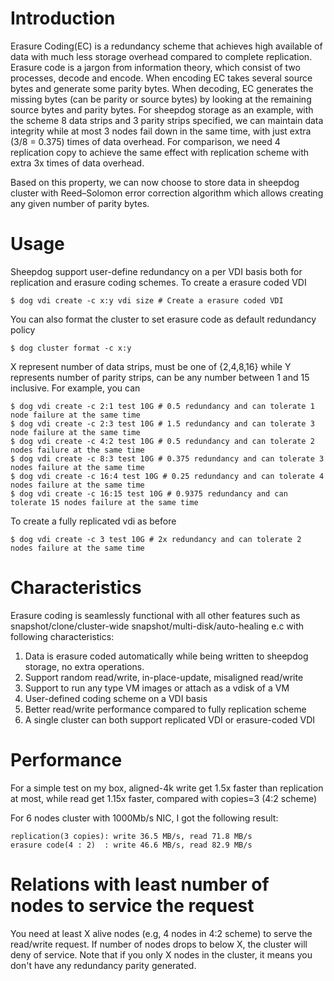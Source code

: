 # Introduction
  Erasure Coding(EC) is a redundancy scheme that achieves high available of data with much less storage overhead compared to complete replication. Erasure code is a jargon from information theory, which consist of two processes, decode and encode. When encoding EC takes several source bytes and generate some parity bytes. When decoding, EC generates the missing bytes (can be parity or source bytes) by looking at the remaining source bytes and parity bytes. For sheepdog storage as an example, with the scheme 8 data strips and 3 parity strips specified, we can maintain data integrity while at most 3 nodes fail down in the same time, with just extra (3/8 = 0.375) times of data overhead. For comparison, we need 4 replication copy to achieve the same effect with replication scheme with extra 3x times of data overhead. 

  Based on this property, we can now choose to store data in sheepdog cluster with Reed–Solomon error correction algorithm which allows creating any given number of parity bytes.

# Usage
  Sheepdog support user-define redundancy on a per VDI basis both for replication and erasure coding schemes. To create a erasure coded VDI
  
    $ dog vdi create -c x:y vdi size # Create a erasure coded VDI

  You can also format the cluster to set erasure code as default redundancy policy

    $ dog cluster format -c x:y 

  X represent number of data strips, must be one of {2,4,8,16} while Y represents number of parity strips, can be any number between 1 and 15 inclusive. For example, you can

    $ dog vdi create -c 2:1 test 10G # 0.5 redundancy and can tolerate 1 node failure at the same time
    $ dog vdi create -c 2:3 test 10G # 1.5 redundancy and can tolerate 3 node failure at the same time
    $ dog vdi create -c 4:2 test 10G # 0.5 redundancy and can tolerate 2 nodes failure at the same time
    $ dog vdi create -c 8:3 test 10G # 0.375 redundancy and can tolerate 3 nodes failure at the same time
    $ dog vdi create -c 16:4 test 10G # 0.25 redundancy and can tolerate 4 nodes failure at the same time
    $ dog vdi create -c 16:15 test 10G # 0.9375 redundancy and can tolerate 15 nodes failure at the same time

  To create a fully replicated vdi as before

    $ dog vdi create -c 3 test 10G # 2x redundancy and can tolerate 2 nodes failure at the same time

# Characteristics
  Erasure coding is seamlessly functional with all other features such as snapshot/clone/cluster-wide snapshot/multi-disk/auto-healing e.c with following characteristics:
  
  1. Data is erasure coded automatically while being written to sheepdog storage, no extra operations.
  2. Support random read/write, in-place-update, misaligned read/write
  3. Support to run any type VM images or attach as a vdisk of a VM
  4. User-defined coding scheme on a VDI basis
  5. Better read/write performance compared to fully replication scheme
  6. A single cluster can both support replicated VDI or erasure-coded VDI

# Performance 
  For a simple test on my box, aligned-4k write get 1.5x faster than replication
at most, while read get 1.15x faster, compared with copies=3 (4:2 scheme)
    
  For 6 nodes cluster with 1000Mb/s NIC, I got the following result:
    
    replication(3 copies): write 36.5 MB/s, read 71.8 MB/s
    erasure code(4 : 2)  : write 46.6 MB/s, read 82.9 MB/s

# Relations with least number of nodes to service the request
  You need at least X alive nodes (e.g, 4 nodes in 4:2 scheme) to serve the read/write request. If number of nodes drops to below X, the cluster will deny of service. Note that if you only X nodes in the cluster, it means you don't have any redundancy parity generated.